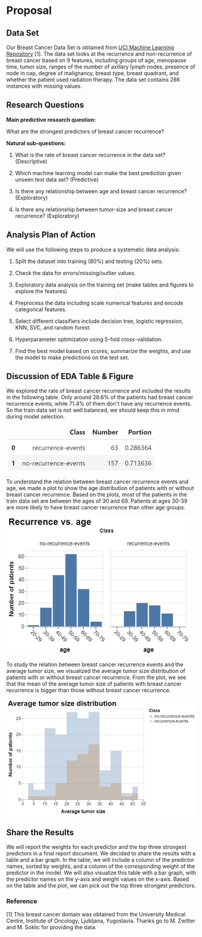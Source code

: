 Proposal
================

## Data Set

Our Breast Cancer Data Set is obtained from [UCI Machine Learning Repository](https://archive.ics.uci.edu/ml/datasets/Breast+Cancer) [1]. The data set looks at the recurrence and non-recurrence of breast cancer based on 9 features, including groups of age, menopause time, tumor size, ranges of the number of axillary lymph nodes, presence of node in cap, degree of malignancy, breast type, breast quadrant, and whether the patient used radiation therapy. The data set contains 286 instances with missing values. 



## Research Questions

**Main predictive research question:**

What are the strongest predictors of breast cancer recurrence? 

**Natural sub-questions:**

1) What is the rate of breast cancer recurrence in the data set? (Descriptive)

2) Which machine learning model can make the best prediction given unseen test data set? (Predictive)

3) Is there any relationship between age and breast cancer recurrence? (Exploratory)

4) Is there any relationship between tumor-size and breast cancer recurrence? (Exploratory)



## Analysis Plan of Action 

We will use the following steps to produce a systematic data analysis:

1) Split the dataset into training (80%) and testing (20%) sets.

2) Check the data for errors/missing/outlier values.

3) Exploratory data analysis on the training set (make tables and figures to explore the features)

4) Preprocess the data including scale numerical features and encode categorical features. 

5) Select different classifiers include decision tree, logistic regression, KNN, SVC, and random forest. 

6) Hyperparameter optimization using 5-fold cross-validation.

7) Find the best model based on scores, summarize the weights, and use the model to make predictions on the  test set. 


## Discussion of EDA Table & Figure

We explored the rate of breast cancer recurrence and included the results in the following table. Only around 28.6% of the patients had breast cancer recurrence events, while 71.4% of them don't have any recurrence events. So the train data set is not well balanced, we should keep this in mind during model selection.

<img src="../img/rate_table.png" width="400"/>

To understand the relation between breast cancer recurrence events and age, we made a plot to show the age distribution of patients with or without breast cancer recurrence. Based on the plots, most of the patients in the train data set are between the ages of 30 and 69. Patients at ages 30-39 are more likely to have breast cancer recurrence than other age groups.

![](../img/age_dist.png)

To study the relation between breast cancer recurrence events and the average tumor size, we visualized the average tumor size distribution of patients with or without breast cancer recurrence. From the plot, we see that the mean of the average tumor size of patients with breast cancer recurrence is bigger than those without breast cancer recurrence. 

![](../img/tumor_size_dist.png)

## Share the Results

We will report the weights for each predictor and the top three strongest predictors in a final report document. We decided to share the results with a table and a bar graph. In the table, we will include a column of the predictor names, sorted by weights, and a column of the corresponding weight of the predictor in the model. We will also visualize this table with a bar graph, with the predictor names on the y-axis and weight values on the x-axis. Based on the table and the plot, we can pick out the top three strongest predictors.


### Reference

[1] This breast cancer domain was obtained from the University Medical Centre, Institute of Oncology, Ljubljana, Yugoslavia.  Thanks go to M. Zwitter and M. Soklic for providing the data.